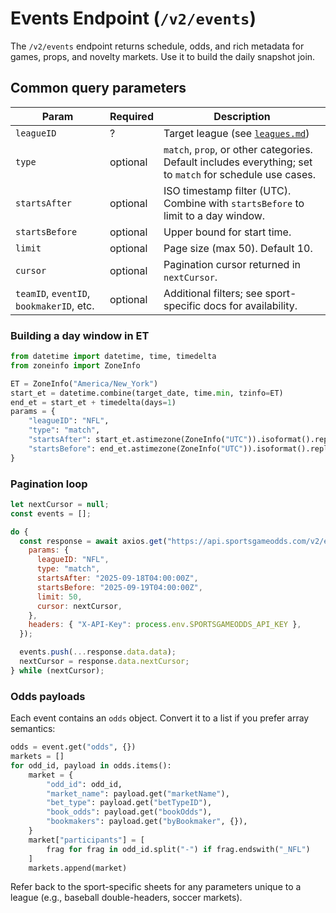 # Events Endpoint (`/v2/events`)

The `/v2/events` endpoint returns schedule, odds, and rich metadata for games, props, and novelty markets. Use it to build the daily snapshot join.

## Common query parameters
| Param | Required | Description |
| --- | --- | --- |
| `leagueID` | ? | Target league (see [`leagues.md`](leagues.md)) |
| `type` | optional | `match`, `prop`, or other categories. Default includes everything; set to `match` for schedule use cases. |
| `startsAfter` | optional | ISO timestamp filter (UTC). Combine with `startsBefore` to limit to a day window. |
| `startsBefore` | optional | Upper bound for start time. |
| `limit` | optional | Page size (max 50). Default 10. |
| `cursor` | optional | Pagination cursor returned in `nextCursor`. |
| `teamID`, `eventID`, `bookmakerID`, etc. | optional | Additional filters; see sport-specific docs for availability. |

### Building a day window in ET
```python
from datetime import datetime, time, timedelta
from zoneinfo import ZoneInfo

ET = ZoneInfo("America/New_York")
start_et = datetime.combine(target_date, time.min, tzinfo=ET)
end_et = start_et + timedelta(days=1)
params = {
    "leagueID": "NFL",
    "type": "match",
    "startsAfter": start_et.astimezone(ZoneInfo("UTC")).isoformat().replace("+00:00", "Z"),
    "startsBefore": end_et.astimezone(ZoneInfo("UTC")).isoformat().replace("+00:00", "Z"),
}
```

### Pagination loop
```javascript
let nextCursor = null;
const events = [];

do {
  const response = await axios.get("https://api.sportsgameodds.com/v2/events", {
    params: {
      leagueID: "NFL",
      type: "match",
      startsAfter: "2025-09-18T04:00:00Z",
      startsBefore: "2025-09-19T04:00:00Z",
      limit: 50,
      cursor: nextCursor,
    },
    headers: { "X-API-Key": process.env.SPORTSGAMEODDS_API_KEY },
  });

  events.push(...response.data.data);
  nextCursor = response.data.nextCursor;
} while (nextCursor);
```

### Odds payloads
Each event contains an `odds` object. Convert it to a list if you prefer array semantics:

```python
odds = event.get("odds", {})
markets = []
for odd_id, payload in odds.items():
    market = {
        "odd_id": odd_id,
        "market_name": payload.get("marketName"),
        "bet_type": payload.get("betTypeID"),
        "book_odds": payload.get("bookOdds"),
        "bookmakers": payload.get("byBookmaker", {}),
    }
    market["participants"] = [
        frag for frag in odd_id.split("-") if frag.endswith("_NFL")
    ]
    markets.append(market)
```

Refer back to the sport-specific sheets for any parameters unique to a league (e.g., baseball double-headers, soccer markets).

